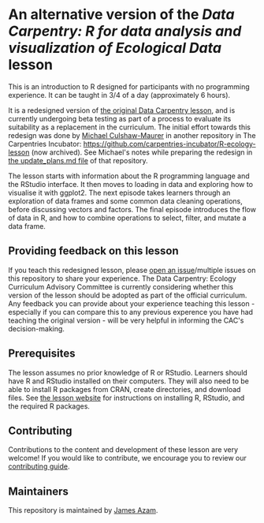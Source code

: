 # An alternative version of the _Data Carpentry: R for data analysis and visualization of Ecological Data_ lesson

This is an introduction to R designed for participants with no programming
experience. It can be taught in 3/4 of a day (approximately 6 hours).

It is a redesigned version of [the original Data Carpentry lesson](https://datacarpentry.org/R-ecology-lesson), and is currently undergoing beta testing as part of a process to evaluate its suitability as a replacement in the curriculum. The initial effort towards this redesign was done by [Michael Culshaw-Maurer](https://github.com/MCMaurer) in another repository in The Carpentries Incubator: https://github.com/carpentries-incubator/R-ecology-lesson (now archived). See Michael's notes while preparing the redesign in [the update_plans.md file](https://github.com/carpentries-incubator/R-ecology-lesson/blob/main/update_plan.md) of that repository.

The lesson starts with information about the R programming language and the RStudio interface. It then moves to loading in data and exploring how to visualise it with ggplot2. The next episode takes learners through an exploration of data frames and some common data cleaning operations, before discussing vectors and factors. The final episode introduces the flow of data in R, and how to combine operations to select, filter, and mutate a data frame.

## Providing feedback on this lesson

If you teach this redesigned lesson, please [open an issue](https://github.com/carpentries-incubator/R-ecology-lesson-alternative/issues/new/choose)/multiple issues on this repository to share your experience. The Data Carpentry: Ecology Curriculum Advisory Committee is currently considering whether this version of the lesson should be adopted as part of the official curriculum. Any feedback you can provide about your experience teaching this lesson - especially if you can compare this to any previous experence you have had teaching the original version - will be very helpful in informing the CAC's decision-making.

## Prerequisites

The lesson assumes no prior knowledge of R or RStudio.
Learners should have R and RStudio installed on their computers. They will also
need to be able to install R packages from CRAN, create directories, and
download files.
See [the lesson website](https://datacarpentry.org/R-ecology-lesson/index.html)
for instructions on installing R, RStudio, and the required R packages.

## Contributing

Contributions to the content and development of these lesson are very welcome!
If you would like to contribute, we encourage you to review our [contributing guide](CONTRIBUTING.Rmd).

## Maintainers

This repository is maintained by [James Azam](https://github.com/jamesmbaazam).
